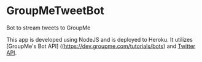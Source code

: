 # GroupMeTweetBot
Bot to stream tweets to GroupMe

This app is developed using NodeJS and is deployed to Heroku. It utilizes [GroupMe's Bot API] ((https://dev.groupme.com/tutorials/bots) and [Twitter API](https://developer.twitter.com/en/docs/twitter-api/getting-started/guide).

